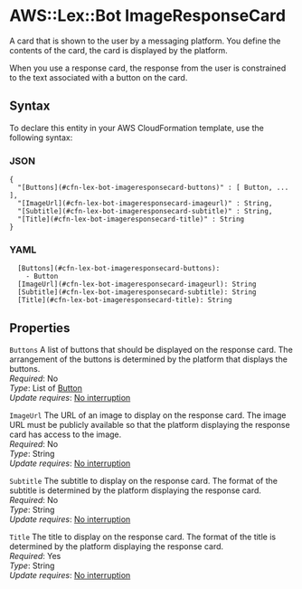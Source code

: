 # AWS::Lex::Bot ImageResponseCard<a name="aws-properties-lex-bot-imageresponsecard"></a>

A card that is shown to the user by a messaging platform\. You define the contents of the card, the card is displayed by the platform\.

When you use a response card, the response from the user is constrained to the text associated with a button on the card\.

## Syntax<a name="aws-properties-lex-bot-imageresponsecard-syntax"></a>

To declare this entity in your AWS CloudFormation template, use the following syntax:

### JSON<a name="aws-properties-lex-bot-imageresponsecard-syntax.json"></a>

```
{
  "[Buttons](#cfn-lex-bot-imageresponsecard-buttons)" : [ Button, ... ],
  "[ImageUrl](#cfn-lex-bot-imageresponsecard-imageurl)" : String,
  "[Subtitle](#cfn-lex-bot-imageresponsecard-subtitle)" : String,
  "[Title](#cfn-lex-bot-imageresponsecard-title)" : String
}
```

### YAML<a name="aws-properties-lex-bot-imageresponsecard-syntax.yaml"></a>

```
  [Buttons](#cfn-lex-bot-imageresponsecard-buttons): 
    - Button
  [ImageUrl](#cfn-lex-bot-imageresponsecard-imageurl): String
  [Subtitle](#cfn-lex-bot-imageresponsecard-subtitle): String
  [Title](#cfn-lex-bot-imageresponsecard-title): String
```

## Properties<a name="aws-properties-lex-bot-imageresponsecard-properties"></a>

`Buttons`  <a name="cfn-lex-bot-imageresponsecard-buttons"></a>
A list of buttons that should be displayed on the response card\. The arrangement of the buttons is determined by the platform that displays the buttons\.  
*Required*: No  
*Type*: List of [Button](aws-properties-lex-bot-button.md)  
*Update requires*: [No interruption](https://docs.aws.amazon.com/AWSCloudFormation/latest/UserGuide/using-cfn-updating-stacks-update-behaviors.html#update-no-interrupt)

`ImageUrl`  <a name="cfn-lex-bot-imageresponsecard-imageurl"></a>
The URL of an image to display on the response card\. The image URL must be publicly available so that the platform displaying the response card has access to the image\.  
*Required*: No  
*Type*: String  
*Update requires*: [No interruption](https://docs.aws.amazon.com/AWSCloudFormation/latest/UserGuide/using-cfn-updating-stacks-update-behaviors.html#update-no-interrupt)

`Subtitle`  <a name="cfn-lex-bot-imageresponsecard-subtitle"></a>
The subtitle to display on the response card\. The format of the subtitle is determined by the platform displaying the response card\.  
*Required*: No  
*Type*: String  
*Update requires*: [No interruption](https://docs.aws.amazon.com/AWSCloudFormation/latest/UserGuide/using-cfn-updating-stacks-update-behaviors.html#update-no-interrupt)

`Title`  <a name="cfn-lex-bot-imageresponsecard-title"></a>
The title to display on the response card\. The format of the title is determined by the platform displaying the response card\.  
*Required*: Yes  
*Type*: String  
*Update requires*: [No interruption](https://docs.aws.amazon.com/AWSCloudFormation/latest/UserGuide/using-cfn-updating-stacks-update-behaviors.html#update-no-interrupt)